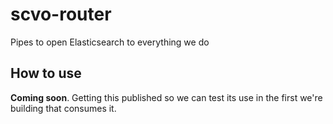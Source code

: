 # scvo-router
Pipes to open Elasticsearch to everything we do

## How to use
**Coming soon**. Getting this published so we can test its use in the first we're building
that consumes it.
